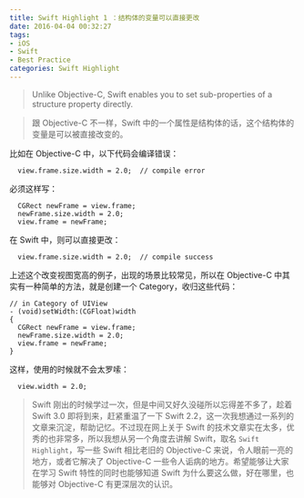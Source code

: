 ```yaml
---
title: Swift Highlight 1 ：结构体的变量可以直接更改
date: 2016-04-04 00:32:27
tags:
- iOS
- Swift
- Best Practice
categories: Swift Highlight
---
```


> Unlike Objective-C, Swift enables you to set sub-properties of a structure property directly.

> 跟 Objective-C 不一样，Swift 中的一个属性是结构体的话，这个结构体的变量是可以被直接改变的。

<!-- more -->

比如在 Objective-C 中，以下代码会编译错误：
```
  view.frame.size.width = 2.0;  // compile error
```

必须这样写：
```
  CGRect newFrame = view.frame;
  newFrame.size.width = 2.0;
  view.frame = newFrame;
```

在 Swift 中，则可以直接更改：
```
  view.frame.size.width = 2.0;  // compile success
```

上述这个改变视图宽高的例子，出现的场景比较常见，所以在 Objective-C 中其实有一种简单的方法，就是创建一个 Category，收归这些代码：
```
// in Category of UIView
- (void)setWidth:(CGFloat)width
{
  CGRect newFrame = view.frame;
  newFrame.size.width = 2.0;
  view.frame = newFrame;
}
```
这样，使用的时候就不会太罗嗦：
```
  view.width = 2.0;
```

> Swift 刚出的时候学过一次，但是中间又好久没碰所以忘得差不多了，趁着 Swift 3.0 即将到来，赶紧重温了一下 Swift 2.2，这一次我想通过一系列的文章来沉淀，帮助记忆。不过现在网上关于 Swift 的技术文章实在太多，优秀的也非常多，所以我想从另一个角度去讲解 Swift，取名 `Swift Highlight`，写一些 Swift 相比老旧的 Objective-C 来说，令人眼前一亮的地方，或者它解决了 Objective-C 一些令人诟病的地方。希望能够让大家在学习 Swift 特性的同时也能够知道 Swift 为什么要这么做，好在哪里，也能够对 Objective-C 有更深层次的认识。
